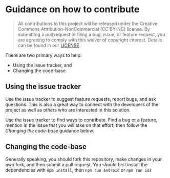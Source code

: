 # Guidance on how to contribute

> All contributions to this project will be released under the Creative Commons Attribution-NonCommercial (CC BY-NC) license.
> By submitting a pull request or filing a bug, issue, or
> feature request, you are agreeing to comply with this waiver of copyright interest.
> Details can be found in our [LICENSE](LICENSE).


There are two primary ways to help:

- Using the issue tracker, and
- Changing the code-base.

## Using the issue tracker

Use the issue tracker to suggest feature requests, report bugs, and ask questions. This is also a great way to connect
with the developers of the project as well as others who are interested in this solution.

Use the issue tracker to find ways to contribute. Find a bug or a feature, mention in the issue that you will take on
that effort, then follow the _Changing the code-base_
guidance below.

## Changing the code-base

Generally speaking, you should fork this repository, make changes in your own fork, and then submit a pull request. You
should first install the dependencies with `npm install`, then `npm run android` or `npm run ios`
